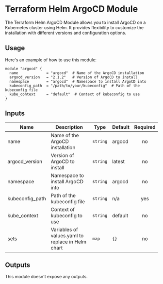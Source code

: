 # Terraform Helm ArgoCD Module

The Terraform Helm ArgoCD Module allows you to install ArgoCD on a Kubernetes cluster using Helm. It provides flexibility to customize the installation with different versions and configuration options.

## Usage

Here's an example of how to use this module:

```hcl
module "argocd" {
  name             = "argocd"  # Name of the ArgoCD installation
  argocd_version   = "2.1.2"   # Version of ArgoCD to install
  namespace        = "argocd"  # Namespace to install ArgoCD into
  kubeconfig_path  = "/path/to/your/kubeconfig"  # Path of the kubeconfig file
  kube_context     = "default"  # Context of kubeconfig to use
}
```

## Inputs

| Name             | Description                                       | Type    | Default | Required |
|------------------|---------------------------------------------------|---------|---------|:--------:|
| name             | Name of the ArgoCD installation                   | `string`| argocd  | no       |
| argocd_version   | Version of ArgoCD to install                      | `string`| latest  | no       |
| namespace        | Namespace to install ArgoCD into                  | `string`| argocd  | no       |
| kubeconfig_path  | Path of the kubeconfig file                       | `string`| n/a     | yes      |
| kube_context     | Context of kubeconfig to use                      | `string`| default | no       |
| sets             | Variables of values.yaml to replace in Helm chart | `map`   | `{}`    | no       |

## Outputs

This module doesn't expose any outputs.